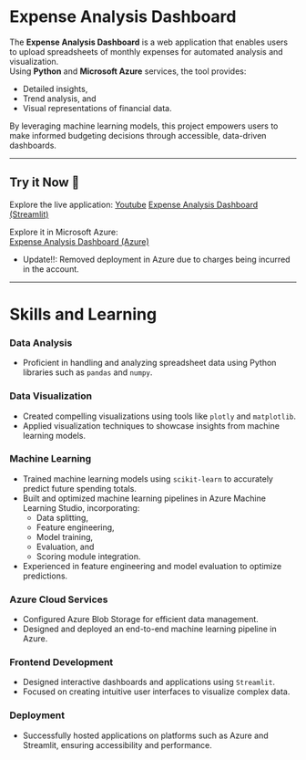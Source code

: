 # Expense Analysis Dashboard

The **Expense Analysis Dashboard** is a web application that enables users to upload spreadsheets of monthly expenses for automated analysis and visualization.  
Using **Python** and **Microsoft Azure** services, the tool provides:  
- Detailed insights,  
- Trend analysis, and  
- Visual representations of financial data.  

By leveraging machine learning models, this project empowers users to make informed budgeting decisions through accessible, data-driven dashboards.  

---

## Try it Now 🚀

Explore the live application:
[Youtube](https://www.youtube.com/watch?v=-2NkJLAyxYk&ab_channel=MadFury)
[Expense Analysis Dashboard (Streamlit)](https://mad1232-expense-analysis-dashboard-dashboard-lyxckq.streamlit.app/)

Explore it in Microsoft Azure:  
[Expense Analysis Dashboard (Azure)](https://expense-budget-tracker-cba5hzgzd9dqf6ft.eastus-01.azurewebsites.net/)
- Update!!: Removed deployment in Azure due to charges being incurred in the account.   
---

# Skills and Learning  

### Data Analysis  
- Proficient in handling and analyzing spreadsheet data using Python libraries such as `pandas` and `numpy`.  

### Data Visualization  
- Created compelling visualizations using tools like `plotly` and `matplotlib`.  
- Applied visualization techniques to showcase insights from machine learning models.  

### Machine Learning  
- Trained machine learning models using `scikit-learn` to accurately predict future spending totals.  
- Built and optimized machine learning pipelines in Azure Machine Learning Studio, incorporating:  
  - Data splitting,  
  - Feature engineering,  
  - Model training,  
  - Evaluation, and  
  - Scoring module integration.  
- Experienced in feature engineering and model evaluation to optimize predictions.  

### Azure Cloud Services  
- Configured Azure Blob Storage for efficient data management.  
- Designed and deployed an end-to-end machine learning pipeline in Azure.  

### Frontend Development  
- Designed interactive dashboards and applications using `Streamlit`.  
- Focused on creating intuitive user interfaces to visualize complex data.  

### Deployment  
- Successfully hosted applications on platforms such as Azure and Streamlit, ensuring accessibility and performance.
